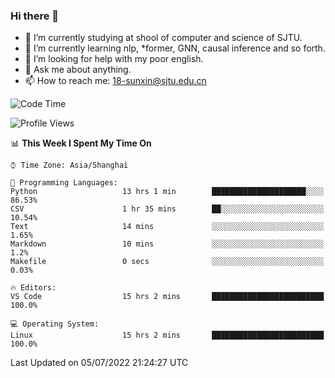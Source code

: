 ### Hi there 👋

<!--
**sunxin000/sunxin000** is a ✨ _special_ ✨ repository because its `README.md` (this file) appears on your GitHub profile.

Here are some ideas to get you started:

- 🔭 I’m currently working on ...
- 🌱 I’m currently learning ...
- 👯 I’m looking to collaborate on ...
- 🤔 I’m looking for help with ...
- 💬 Ask me about ...
- 📫 How to reach me: ...
- 😄 Pronouns: ...
- ⚡ Fun fact: ...
-->
- 🏫 I’m currently studying at shool of computer and science of SJTU.
- 🌱 I’m currently learning nlp, \*former, GNN, causal inference and so forth.
- 🤔 I’m looking for help with my poor english.
- 💬 Ask me about anything.
- 📫 How to reach me: 18-sunxin@sjtu.edu.cn
<!--START_SECTION:waka-->
![Code Time](http://img.shields.io/badge/Code%20Time-245%20hrs%203%20mins-blue)

![Profile Views](http://img.shields.io/badge/Profile%20Views-3-blue)

📊 **This Week I Spent My Time On** 

```text
⌚︎ Time Zone: Asia/Shanghai

💬 Programming Languages: 
Python                   13 hrs 1 min        █████████████████████░░░░   86.53% 
CSV                      1 hr 35 mins        ██░░░░░░░░░░░░░░░░░░░░░░░   10.54% 
Text                     14 mins             ░░░░░░░░░░░░░░░░░░░░░░░░░   1.65% 
Markdown                 10 mins             ░░░░░░░░░░░░░░░░░░░░░░░░░   1.2% 
Makefile                 0 secs              ░░░░░░░░░░░░░░░░░░░░░░░░░   0.03%

🔥 Editors: 
VS Code                  15 hrs 2 mins       █████████████████████████   100.0%

💻 Operating System: 
Linux                    15 hrs 2 mins       █████████████████████████   100.0%

```


 Last Updated on 05/07/2022 21:24:27 UTC
<!--END_SECTION:waka-->
